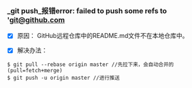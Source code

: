 ### _git push_报错error: failed to push some refs to 'git@github.com

* [x] 原因： GitHub远程仓库中的README.md文件不在本地仓库中。

* [x] 解决办法：

```
$ git pull --rebase origin master //先拉下来，会自动合并的(pull=fetch+merge)
$ git push -u origin master //进行推送
```



